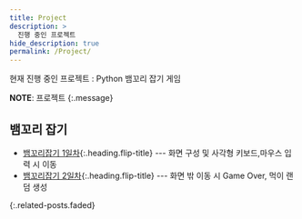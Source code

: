 ```yaml
---
title: Project
description: >
  진행 중인 프로젝트
hide_description: true
permalink: /Project/
---
```


현재 진행 중인 프로젝트 : Python 뱀꼬리 잡기 게임

**NOTE**: 프로젝트
{:.message}


## 뱀꼬리 잡기
* [뱀꼬리잡기 1일차]{:.heading.flip-title} --- 화면 구성 및 사각형 키보드,마우스 입력 시 이동
* [뱀꼬리잡기 2일차]{:.heading.flip-title} --- 화면 밖 이동 시 Game Over, 먹이 랜덤 생성

{:.related-posts.faded}

[뱀꼬리잡기 1일차]: /Snake/Snake-1.md
[뱀꼬리잡기 2일차]: /Snake/Snake-2.md
